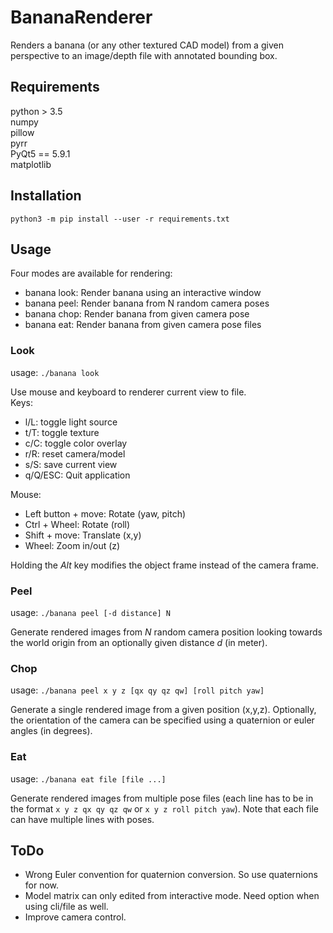 # BananaRenderer

Renders a banana (or any other textured CAD model) from a given perspective to an image/depth file with annotated bounding box.

## Requirements
python > 3.5  
numpy  
pillow  
pyrr  
PyQt5 == 5.9.1  
matplotlib

## Installation
`python3 -m pip install --user -r requirements.txt`

## Usage

Four modes are available for rendering:
* banana look: Render banana using an interactive window
* banana peel: Render banana from N random camera poses
* banana chop: Render banana from given camera pose
* banana eat: Render banana from given camera pose files

### Look
usage: `./banana look`

Use mouse and keyboard to renderer current view to file.  
Keys:
* l/L: toggle light source
* t/T: toggle texture
* c/C: toggle color overlay
* r/R: reset camera/model
* s/S: save current view
* q/Q/ESC: Quit application

Mouse:  
* Left button + move: Rotate (yaw, pitch)
* Ctrl + Wheel: Rotate (roll)
* Shift + move: Translate (x,y)
* Wheel: Zoom in/out (z)

Holding the _Alt_ key modifies the object frame instead of the camera frame.

### Peel
usage: `./banana peel [-d distance] N`

Generate rendered images from _N_ random camera position looking towards the world origin from an optionally given distance _d_ (in meter).

### Chop
usage: `./banana peel x y z [qx qy qz qw] [roll pitch yaw]`

Generate a single rendered image from a given position (x,y,z).
Optionally, the orientation of the camera can be specified using a quaternion or euler angles (in degrees).

### Eat
usage: `./banana eat file [file ...]`

Generate rendered images from multiple pose files (each line has to be in the format `x y z qx qy qz qw` or `x y z roll pitch yaw`).
Note that each file can have multiple lines with poses.


## ToDo

* Wrong Euler convention for quaternion conversion. So use quaternions for now.
* Model matrix can only edited from interactive mode. Need option when using cli/file as well.
* Improve camera control.

